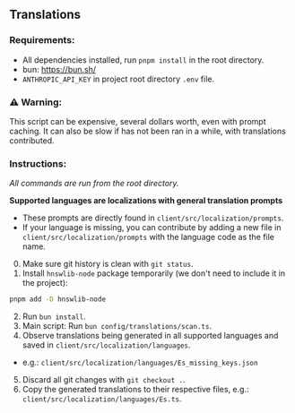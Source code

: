 ## Translations

### Requirements:
- All dependencies installed, run `pnpm install` in the root directory.
- bun: https://bun.sh/
- `ANTHROPIC_API_KEY` in project root directory `.env` file.

### ⚠️ Warning:

This script can be expensive, several dollars worth, even with prompt caching. It can also be slow if has not been ran in a while, with translations contributed.

### Instructions:

*All commands are run from the root directory.*

**Supported languages are localizations with general translation prompts**
- These prompts are directly found in `client/src/localization/prompts`.
- If your language is missing, you can contribute by adding a new file in `client/src/localization/prompts` with the language code as the file name.

0. Make sure git history is clean with `git status`.
1. Install `hnswlib-node` package temporarily (we don't need to include it in the project):
```bash
pnpm add -D hnswlib-node
```
2. Run `bun install`.
3. Main script: Run `bun config/translations/scan.ts`.
4. Observe translations being generated in all supported languages and saved in `client/src/localization/languages`.
  - e.g.: `client/src/localization/languages/Es_missing_keys.json`
5. Discard all git changes with `git checkout .`.
6. Copy the generated translations to their respective files, e.g.: `client/src/localization/languages/Es.ts`.
